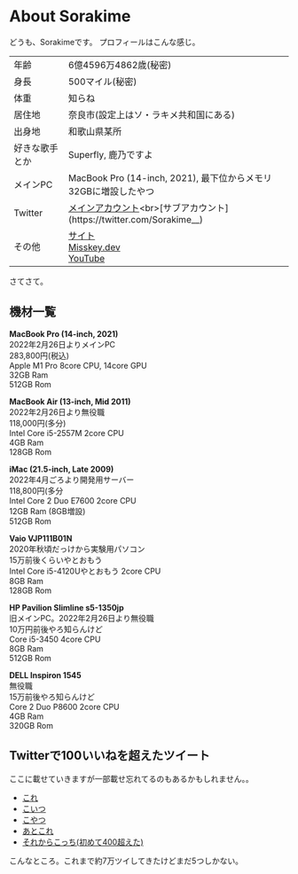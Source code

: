 # About Sorakime
どうも、Sorakimeです。
プロフィールはこんな感じ。

|||
|:--|:--|
|年齢|6億4596万4862歳(秘密)|
|身長|500マイル(秘密)|
|体重|知らね|
|居住地|奈良市(設定上はソ・ラキメ共和国にある)|
|出身地|和歌山県某所|
|好きな歌手とか|Superfly, 鹿乃ですよ|
|メインPC|MacBook Pro (14-inch, 2021), 最下位からメモリ32GBに増設したやつ|
|Twitter|[メインアカウント](https://twitter.com/Sorakime_)<br>[サブアカウント](https://twitter.com/Sorakime__)|
|その他|[サイト](https://sorakime.github.io)<br>[Misskey.dev](https://misskey.dev/@sorakime)<br>[YouTube](https://youtube.com/Sorakime)|

さてさて。

## 機材一覧
**MacBook Pro (14-inch, 2021)**<br>
2022年2月26日よりメインPC<br>
283,800円(税込)<br>
Apple M1 Pro 8core CPU, 14core GPU<br>
32GB Ram<br>
512GB Rom

**MacBook Air (13-inch, Mid 2011)**<br>
2022年2月26日より無役職<br>
118,000円(多分)<br>
Intel Core i5-2557M 2core CPU<br>
4GB Ram<br>
128GB Rom

**iMac (21.5-inch, Late 2009)**<br>
2022年4月ごろより開発用サーバー<br>
118,800円(多分<br>
Intel Core 2 Duo E7600 2core CPU<br>
12GB Ram (8GB増設)<br>
512GB Rom

**Vaio VJP111B01N**<br>
2020年秋頃だっけから実験用パソコン<br>
15万前後くらいやとおもう<br>
Intel Core i5-4120Uやとおもう 2core CPU<br>
8GB Ram<br>
128GB Rom

**HP Pavilion Slimline s5-1350jp**<br>
旧メインPC。2022年2月26日より無役職<br>
10万円前後やろ知らんけど<br>
Core i5-3450 4core CPU<br>
8GB Ram<br>
512GB Rom

**DELL Inspiron 1545**<br>
無役職<br>
15万前後やろ知らんけど<br>
Core 2 Duo P8600 2core CPU<br>
4GB Ram<br>
320GB Rom


## Twitterで100いいねを超えたツイート
ここに載せていきますが一部載せ忘れてるのもあるかもしれません。。

- [これ](https://twitter.com/sorakime_/status/1476008822309527552?s=21)
- [こいつ](https://twitter.com/sorakime_/status/1493576032196378625?s=21)
- [こやつ](https://twitter.com/sorakime_/status/1493576032196378625?s=21)
- [あとこれ](https://twitter.com/sorakime_/status/1490113894345363457?s=21)
- [それからこっち(初めて400超えた)](https://twitter.com/sorakime_/status/1499335501844680707?s=21)

こんなところ。これまで約7万ツイしてきたけどまだ5つしかない。
